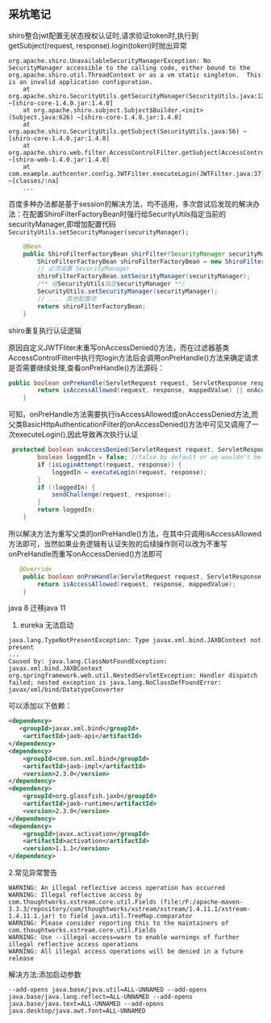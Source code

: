 ## 采坑笔记  

shiro整合jwt配置无状态授权认证时,请求验证token时,执行到getSubject(request, response).login(token)时抛出异常
```log
org.apache.shiro.UnavailableSecurityManagerException: No SecurityManager accessible to the calling code, either bound to the org.apache.shiro.util.ThreadContext or as a vm static singleton.  This is an invalid application configuration.
	at org.apache.shiro.SecurityUtils.getSecurityManager(SecurityUtils.java:123) ~[shiro-core-1.4.0.jar:1.4.0]
	at org.apache.shiro.subject.Subject$Builder.<init>(Subject.java:626) ~[shiro-core-1.4.0.jar:1.4.0]
	at org.apache.shiro.SecurityUtils.getSubject(SecurityUtils.java:56) ~[shiro-core-1.4.0.jar:1.4.0]
	at org.apache.shiro.web.filter.AccessControlFilter.getSubject(AccessControlFilter.java:97) ~[shiro-web-1.4.0.jar:1.4.0]
	at com.example.authcenter.config.JWTFilter.executeLogin(JWTFilter.java:37) ~[classes/:na]
    ...
```
百度多种办法都是基于session的解决方法，均不适用，多次尝试后发现的解决办法：在配置ShiroFilterFactoryBean时强行给SecurityUtils指定当前的securityManager,即增加配置代码 ` SecurityUtils.setSecurityManager(securityManager);`
```java
    @Bean
    public ShiroFilterFactoryBean shirFilter(SecurityManager securityManager, JWTFilter jwtFilter) {
        ShiroFilterFactoryBean shiroFilterFactoryBean = new ShiroFilterFactoryBean();
        // 必须设置 SecurityManager
        shiroFilterFactoryBean.setSecurityManager(securityManager);
        /** 给SecurityUtils指定securityManager **/
        SecurityUtils.setSecurityManager(securityManager);
        // .... 其他配置项
        return shiroFilterFactoryBean;
    }
```

shiro重复执行认证逻辑

原因自定义JWTFliter未重写onAccessDenied()方法，而在过滤器基类AccessControlFilter中执行完login方法后会调用onPreHandle()方法来确定请求是否需要继续处理,查看onPreHandle()方法源码：
```java
public boolean onPreHandle(ServletRequest request, ServletResponse response, Object mappedValue) throws Exception {
        return isAccessAllowed(request, response, mappedValue) || onAccessDenied(request, response, mappedValue);
    }

```
可知，onPreHandle方法需要执行isAccessAllowed或onAccessDenied方法,而父类BasicHttpAuthenticationFilter的onAccessDenied()方法中可见又调用了一次executeLogin(),因此导致再次执行认证
```java
 protected boolean onAccessDenied(ServletRequest request, ServletResponse response) throws Exception {
        boolean loggedIn = false; //false by default or we wouldn't be in this method
        if (isLoginAttempt(request, response)) {
            loggedIn = executeLogin(request, response);
        }
        if (!loggedIn) {
            sendChallenge(request, response);
        }
        return loggedIn;
    }
```
所以解决方法为重写父类的onPreHandle()方法，在其中只调用isAccessAllowed方法即可，当然如果业务逻辑有认证失败的后续操作则可以改为不重写onPreHandle而重写onAccessDenied()方法即可
```java
   @Override
    public boolean onPreHandle(ServletRequest request, ServletResponse response, Object mappedValue) throws Exception {
        return isAccessAllowed(request, response, mappedValue);
    }
```
java 8 迁移java 11  
1. eureka 无法启动
```log
java.lang.TypeNotPresentException: Type javax.xml.bind.JAXBContext not present
...
Caused by: java.lang.ClassNotFoundException: javax.xml.bind.JAXBContext
org.springframework.web.util.NestedServletException: Handler dispatch failed; nested exception is java.lang.NoClassDefFoundError: javax/xml/bind/DatatypeConverter
```
可以添加以下依赖：
```xml
<dependency>
   <groupId>javax.xml.bind</groupId>
    <artifactId>jaxb-api</artifactId>
</dependency>
<dependency>
    <groupId>com.sun.xml.bind</groupId>
    <artifactId>jaxb-impl</artifactId>
    <version>2.3.0</version>
</dependency>
<dependency>
    <groupId>org.glassfish.jaxb</groupId>
    <artifactId>jaxb-runtime</artifactId>
    <version>2.3.0</version>
</dependency>
<dependency>
    <groupId>javax.activation</groupId>
    <artifactId>activation</artifactId>
    <version>1.1.1</version>
</dependency>
```

2.常见异常警告
```log
WARNING: An illegal reflective access operation has occurred
WARNING: Illegal reflective access by com.thoughtworks.xstream.core.util.Fields (file:/F:/apache-maven-3.3.3/repository/com/thoughtworks/xstream/xstream/1.4.11.1/xstream-1.4.11.1.jar) to field java.util.TreeMap.comparator
WARNING: Please consider reporting this to the maintainers of com.thoughtworks.xstream.core.util.Fields
WARNING: Use --illegal-access=warn to enable warnings of further illegal reflective access operations
WARNING: All illegal access operations will be denied in a future release
```
解决方法:添加启动参数
```
--add-opens java.base/java.util=ALL-UNNAMED --add-opens java.base/java.lang.reflect=ALL-UNNAMED --add-opens java.base/java.text=ALL-UNNAMED --add-opens java.desktop/java.awt.font=ALL-UNNAMED
```
